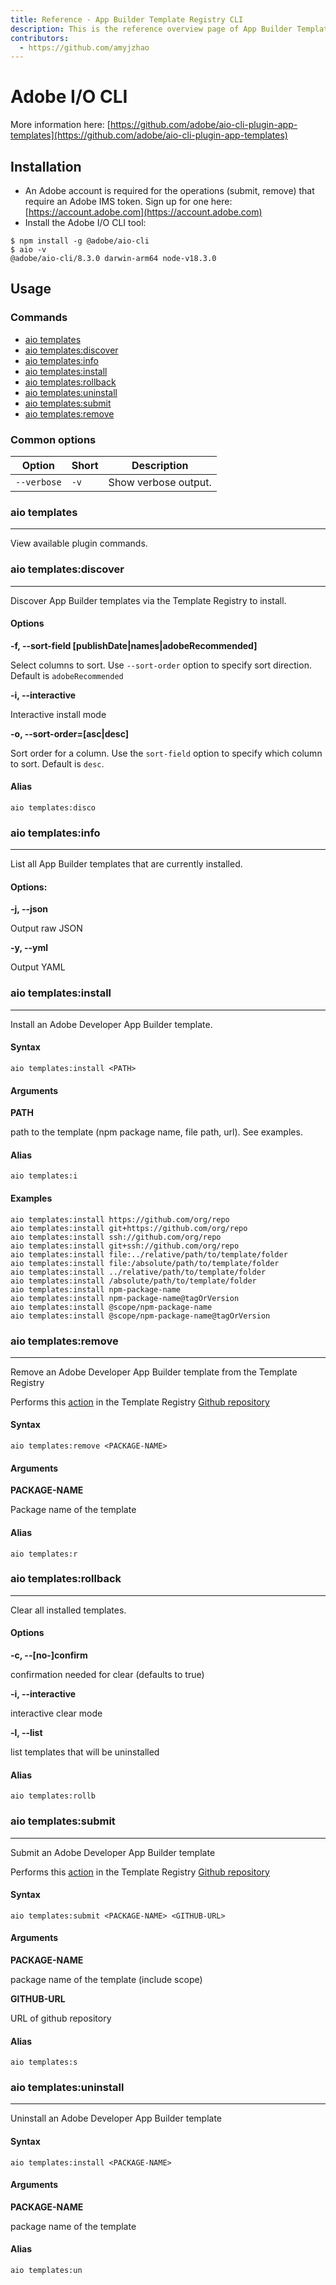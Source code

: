 ```yaml
---
title: Reference - App Builder Template Registry CLI
description: This is the reference overview page of App Builder Template Registry CLI.
contributors:
  - https://github.com/amyjzhao
---
```

# Adobe I/O CLI

More information here: [https://github.com/adobe/aio-cli-plugin-app-templates](https://github.com/adobe/aio-cli-plugin-app-templates)

## Installation

- An Adobe account is required for the operations (submit, remove) that require an Adobe IMS token. Sign up for one here: [https://account.adobe.com](https://account.adobe.com)
- Install the Adobe I/O CLI tool:

```
$ npm install -g @adobe/aio-cli
$ aio -v
@adobe/aio-cli/8.3.0 darwin-arm64 node-v18.3.0
```

## Usage

### Commands
- [aio templates](#aio-templates)
- [aio templates:discover](#aio-templatesdiscover)
- [aio templates:info](#aio-templatesinfo)
- [aio templates:install](#aio-templatesinstall)
- [aio templates:rollback](#aio-templatesrollback)
- [aio templates:uninstall](#aio-templatesuninstall)
- [aio templates:submit](#aio-templatessubmit)
- [aio templates:remove](#aio-templatesremove)

### Common options
| Option | Short | Description |
| ------ | ----- | ----------- |
| `--verbose` | `-v` | Show verbose output. |

### aio templates

<hr/>

View available plugin commands.

### aio templates:discover

<hr/>

Discover App Builder templates via the Template Registry to install.

#### Options

**-f, --sort-field [publishDate&#124;names&#124;adobeRecommended]**  

Select columns to sort. Use `--sort-order` option to specify sort direction. Default is `adobeRecommended` 

**-i, --interactive**          

Interactive install mode
  
**-o, --sort-order=[asc&#124;desc]**  

Sort order for a column. Use the `sort-field` option to specify which column to sort. Default is `desc`.

#### Alias

`aio templates:disco`

### aio templates:info

<hr/>

List all App Builder templates that are currently installed.

#### Options:

**-j, --json**     

Output raw JSON

**-y, --yml**      

Output YAML

### aio templates:install

<hr/>

Install an Adobe Developer App Builder template.

#### Syntax

```
aio templates:install <PATH>
```

#### Arguments

**PATH**

path to the template (npm package name, file path, url). See examples.

#### Alias

`aio templates:i`

#### Examples

```
aio templates:install https://github.com/org/repo
aio templates:install git+https://github.com/org/repo
aio templates:install ssh://github.com/org/repo
aio templates:install git+ssh://github.com/org/repo
aio templates:install file:../relative/path/to/template/folder
aio templates:install file:/absolute/path/to/template/folder
aio templates:install ../relative/path/to/template/folder
aio templates:install /absolute/path/to/template/folder
aio templates:install npm-package-name
aio templates:install npm-package-name@tagOrVersion
aio templates:install @scope/npm-package-name
aio templates:install @scope/npm-package-name@tagOrVersion
```

### aio templates:remove

<hr/>

Remove an Adobe Developer App Builder template from the Template Registry

<InlineAlert variant="info" slots="text"/>

Performs this [action](/reference/github/#remove-a-template) in the Template Registry [Github repository](https://github.com/adobe/aio-template-submission)

#### Syntax

```
aio templates:remove <PACKAGE-NAME>
```

#### Arguments

**PACKAGE-NAME**  

Package name of the template

#### Alias

`aio templates:r`

### aio templates:rollback

<hr/>

Clear all installed templates.

#### Options

**-c, --[no-]confirm**  

confirmation needed for clear (defaults to true)

**-i, --interactive**   

interactive clear mode

**-l, --list**          

list templates that will be uninstalled

#### Alias

`aio templates:rollb`

### aio templates:submit

<hr/>

Submit an Adobe Developer App Builder template

<InlineAlert variant="info" slots="text"/>

Performs this [action](/reference/github/#add-a-template) in the Template Registry [Github repository](https://github.com/adobe/aio-template-submission)

#### Syntax

```
aio templates:submit <PACKAGE-NAME> <GITHUB-URL>
```

#### Arguments

**PACKAGE-NAME**  

package name of the template (include scope)

**GITHUB-URL**    

URL of github repository 

#### Alias

`aio templates:s`

### aio templates:uninstall

<hr/>

Uninstall an Adobe Developer App Builder template

#### Syntax

```
aio templates:install <PACKAGE-NAME>
```

#### Arguments

**PACKAGE-NAME**  

package name of the template

#### Alias

`aio templates:un`
